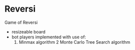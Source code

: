 # Reversi
Game of Reversi

- resizeable board
- bot players implemented with use of:
  1. Minmax algorithm 
  2 Monte Carlo Tree Search algorithm
